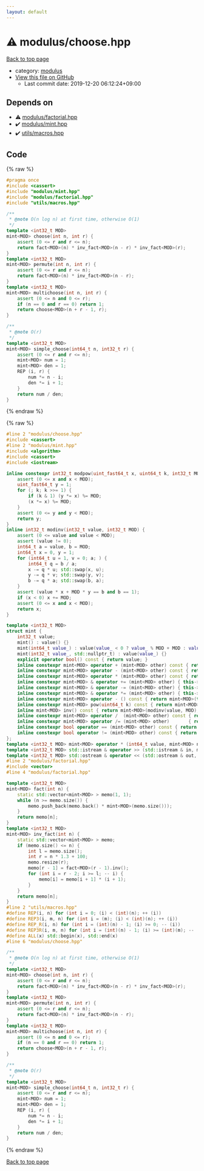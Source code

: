 ```yaml
---
layout: default
---
```


<!-- mathjax config similar to math.stackexchange -->
<script type="text/javascript" async
  src="https://cdnjs.cloudflare.com/ajax/libs/mathjax/2.7.5/MathJax.js?config=TeX-MML-AM_CHTML">
</script>
<script type="text/x-mathjax-config">
  MathJax.Hub.Config({
    TeX: { equationNumbers: { autoNumber: "AMS" }},
    tex2jax: {
      inlineMath: [ ['$','$'] ],
      processEscapes: true
    },
    "HTML-CSS": { matchFontHeight: false },
    displayAlign: "left",
    displayIndent: "2em"
  });
</script>

<script type="text/javascript" src="https://cdnjs.cloudflare.com/ajax/libs/jquery/3.4.1/jquery.min.js"></script>
<script src="https://cdn.jsdelivr.net/npm/jquery-balloon-js@1.1.2/jquery.balloon.min.js" integrity="sha256-ZEYs9VrgAeNuPvs15E39OsyOJaIkXEEt10fzxJ20+2I=" crossorigin="anonymous"></script>
<script type="text/javascript" src="../../assets/js/copy-button.js"></script>
<link rel="stylesheet" href="../../assets/css/copy-button.css" />


# :warning: modulus/choose.hpp

<a href="../../index.html">Back to top page</a>

* category: <a href="../../index.html#06efba23b1f3a9b846a25c6b49f30348">modulus</a>
* <a href="{{ site.github.repository_url }}/blob/master/modulus/choose.hpp">View this file on GitHub</a>
    - Last commit date: 2019-12-20 06:12:24+09:00




## Depends on

* :warning: <a href="factorial.hpp.html">modulus/factorial.hpp</a>
* :heavy_check_mark: <a href="mint.hpp.html">modulus/mint.hpp</a>
* :heavy_check_mark: <a href="../utils/macros.hpp.html">utils/macros.hpp</a>


## Code

<a id="unbundled"></a>
{% raw %}
```cpp
#pragma once
#include <cassert>
#include "modulus/mint.hpp"
#include "modulus/factorial.hpp"
#include "utils/macros.hpp"

/**
 * @note O(n log n) at first time, otherwise O(1)
 */
template <int32_t MOD>
mint<MOD> choose(int n, int r) {
    assert (0 <= r and r <= n);
    return fact<MOD>(n) * inv_fact<MOD>(n - r) * inv_fact<MOD>(r);
}
template <int32_t MOD>
mint<MOD> permute(int n, int r) {
    assert (0 <= r and r <= n);
    return fact<MOD>(n) * inv_fact<MOD>(n - r);
}
template <int32_t MOD>
mint<MOD> multichoose(int n, int r) {
    assert (0 <= n and 0 <= r);
    if (n == 0 and r == 0) return 1;
    return choose<MOD>(n + r - 1, r);
}

/**
 * @note O(r)
 */
template <int32_t MOD>
mint<MOD> simple_choose(int64_t n, int32_t r) {
    assert (0 <= r and r <= n);
    mint<MOD> num = 1;
    mint<MOD> den = 1;
    REP (i, r) {
        num *= n - i;
        den *= i + 1;
    }
    return num / den;
}

```
{% endraw %}

<a id="bundled"></a>
{% raw %}
```cpp
#line 2 "modulus/choose.hpp"
#include <cassert>
#line 2 "modulus/mint.hpp"
#include <algorithm>
#include <cassert>
#include <iostream>

inline constexpr int32_t modpow(uint_fast64_t x, uint64_t k, int32_t MOD) {
    assert (0 <= x and x < MOD);
    uint_fast64_t y = 1;
    for (; k; k >>= 1) {
        if (k & 1) (y *= x) %= MOD;
        (x *= x) %= MOD;
    }
    assert (0 <= y and y < MOD);
    return y;
}
inline int32_t modinv(int32_t value, int32_t MOD) {
    assert (0 <= value and value < MOD);
    assert (value != 0);
    int64_t a = value, b = MOD;
    int64_t x = 0, y = 1;
    for (int64_t u = 1, v = 0; a; ) {
        int64_t q = b / a;
        x -= q * u; std::swap(x, u);
        y -= q * v; std::swap(y, v);
        b -= q * a; std::swap(b, a);
    }
    assert (value * x + MOD * y == b and b == 1);
    if (x < 0) x += MOD;
    assert (0 <= x and x < MOD);
    return x;
}

template <int32_t MOD>
struct mint {
    int32_t value;
    mint() : value() {}
    mint(int64_t value_) : value(value_ < 0 ? value_ % MOD + MOD : value_ >= MOD ? value_ % MOD : value_) {}
    mint(int32_t value_, std::nullptr_t) : value(value_) {}
    explicit operator bool() const { return value; }
    inline constexpr mint<MOD> operator + (mint<MOD> other) const { return mint<MOD>(*this) += other; }
    inline constexpr mint<MOD> operator - (mint<MOD> other) const { return mint<MOD>(*this) -= other; }
    inline constexpr mint<MOD> operator * (mint<MOD> other) const { return mint<MOD>(*this) *= other; }
    inline constexpr mint<MOD> & operator += (mint<MOD> other) { this->value += other.value; if (this->value >= MOD) this->value -= MOD; return *this; }
    inline constexpr mint<MOD> & operator -= (mint<MOD> other) { this->value -= other.value; if (this->value <    0) this->value += MOD; return *this; }
    inline constexpr mint<MOD> & operator *= (mint<MOD> other) { this->value = (uint_fast64_t)this->value * other.value % MOD; return *this; }
    inline constexpr mint<MOD> operator - () const { return mint<MOD>(this->value ? MOD - this->value : 0, nullptr); }
    inline constexpr mint<MOD> pow(uint64_t k) const { return mint<MOD>(modpow(value, k, MOD), nullptr); }
    inline mint<MOD> inv() const { return mint<MOD>(modinv(value, MOD), nullptr); }
    inline constexpr mint<MOD> operator /  (mint<MOD> other) const { return *this *  other.inv(); }
    inline constexpr mint<MOD> operator /= (mint<MOD> other)       { return *this *= other.inv(); }
    inline constexpr bool operator == (mint<MOD> other) const { return value == other.value; }
    inline constexpr bool operator != (mint<MOD> other) const { return value != other.value; }
};
template <int32_t MOD> mint<MOD> operator * (int64_t value, mint<MOD> n) { return mint<MOD>(value) * n; }
template <int32_t MOD> std::istream & operator >> (std::istream & in, mint<MOD> & n) { int64_t value; in >> value; n = value; return in; }
template <int32_t MOD> std::ostream & operator << (std::ostream & out, mint<MOD> n) { return out << n.value; }
#line 2 "modulus/factorial.hpp"
#include <vector>
#line 4 "modulus/factorial.hpp"

template <int32_t MOD>
mint<MOD> fact(int n) {
    static std::vector<mint<MOD> > memo(1, 1);
    while (n >= memo.size()) {
        memo.push_back(memo.back() * mint<MOD>(memo.size()));
    }
    return memo[n];
}
template <int32_t MOD>
mint<MOD> inv_fact(int n) {
    static std::vector<mint<MOD> > memo;
    if (memo.size() <= n) {
        int l = memo.size();
        int r = n * 1.3 + 100;
        memo.resize(r);
        memo[r - 1] = fact<MOD>(r - 1).inv();
        for (int i = r - 2; i >= l; -- i) {
            memo[i] = memo[i + 1] * (i + 1);
        }
    }
    return memo[n];
}
#line 2 "utils/macros.hpp"
#define REP(i, n) for (int i = 0; (i) < (int)(n); ++ (i))
#define REP3(i, m, n) for (int i = (m); (i) < (int)(n); ++ (i))
#define REP_R(i, n) for (int i = (int)(n) - 1; (i) >= 0; -- (i))
#define REP3R(i, m, n) for (int i = (int)(n) - 1; (i) >= (int)(m); -- (i))
#define ALL(x) std::begin(x), std::end(x)
#line 6 "modulus/choose.hpp"

/**
 * @note O(n log n) at first time, otherwise O(1)
 */
template <int32_t MOD>
mint<MOD> choose(int n, int r) {
    assert (0 <= r and r <= n);
    return fact<MOD>(n) * inv_fact<MOD>(n - r) * inv_fact<MOD>(r);
}
template <int32_t MOD>
mint<MOD> permute(int n, int r) {
    assert (0 <= r and r <= n);
    return fact<MOD>(n) * inv_fact<MOD>(n - r);
}
template <int32_t MOD>
mint<MOD> multichoose(int n, int r) {
    assert (0 <= n and 0 <= r);
    if (n == 0 and r == 0) return 1;
    return choose<MOD>(n + r - 1, r);
}

/**
 * @note O(r)
 */
template <int32_t MOD>
mint<MOD> simple_choose(int64_t n, int32_t r) {
    assert (0 <= r and r <= n);
    mint<MOD> num = 1;
    mint<MOD> den = 1;
    REP (i, r) {
        num *= n - i;
        den *= i + 1;
    }
    return num / den;
}

```
{% endraw %}

<a href="../../index.html">Back to top page</a>

